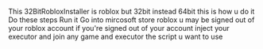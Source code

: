 This 32BitRobloxInstaller is roblox but 32bit instead 64bit this is how u do it Do these steps
Run it
Go into mircosoft store roblox u may be signed out of your roblox account if you're signed out of your account inject your executor and join any game and executor the script u want to use
